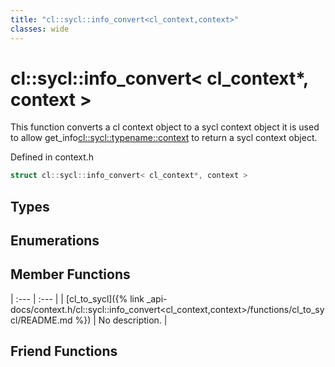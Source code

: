 ```yaml
---
title: "cl::sycl::info_convert<cl_context,context>"
classes: wide
---
```


# cl::sycl::info_convert< cl_context*, context >

This function converts a cl context object to a sycl context object it is used to allow get_info<cl::sycl::typename::context> to return a sycl context object.

Defined in context.h

```cpp
struct cl::sycl::info_convert< cl_context*, context >
```

## Types

## Enumerations

## Member Functions

| :--- | :--- |
| [cl_to_sycl]({% link _api-docs/context.h/cl::sycl::info_convert<cl_context,context>/functions/cl_to_sycl/README.md %}) | No description. |

## Friend Functions
